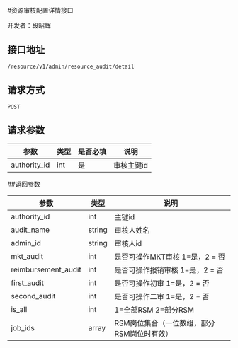 #资源审核配置详情接口

开发者：段昭辉

## 接口地址
`/resource/v1/admin/resource_audit/detail`

## 请求方式

  `POST`

## 请求参数

|参数|类型|是否必填|说明|
| - | - | - | - |
|authority_id|int|是|审核主键id|

##返回参数

| 参数 | 类型 | 说明 |
| - | - | - |
|authority_id| int|主键id|
|audit_name| string|审核人姓名|
|admin_id| string|审核人id|
|mkt_audit| int|是否可操作MKT审核 1=是，2 = 否|
|reimbursement_audit| int|是否可操作报销审核 1=是，2 = 否|
|first_audit| int|是否可操作初审 1=是，2 = 否|
|second_audit| int|是否可操作二审 1=是，2 = 否|
|is_all| int|1=全部RSM 2=部分RSM|
|job_ids| array|RSM岗位集合（一位数组，部分RSM岗位时有效）|
